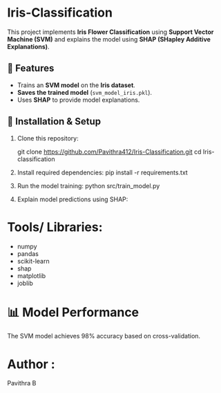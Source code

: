 # Iris-Classification

This project implements **Iris Flower Classification** using **Support Vector Machine (SVM)** and explains the model using **SHAP (SHapley Additive Explanations)**.

## 📌 Features
- Trains an **SVM model** on the **Iris dataset**.
- **Saves the trained model** (`svm_model_iris.pkl`).
- Uses **SHAP** to provide model explanations.

## 🚀 Installation & Setup
1. Clone this repository:
   
   git clone https://github.com/Pavithra412/Iris-Classification.git
   cd Iris-classification
2. Install required dependencies:
   pip install -r requirements.txt
3. Run the model training:
   python src/train_model.py
4. Explain model predictions using SHAP:

# Tools/ Libraries:
* numpy
* pandas
* scikit-learn
* shap
* matplotlib
* joblib

# 📊 Model Performance
The SVM model achieves 98% accuracy based on cross-validation.

# Author :
Pavithra B


